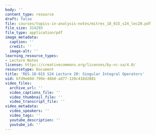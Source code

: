 ```yaml
---
body: ''
content_type: resource
draft: false
file: courses/topics-in-analysis-notes/mitres_18_015_s24_lec20.pdf
file_size: 314293
file_type: application/pdf
image_metadata:
  caption: ''
  credit: ''
  image-alt: ''
learning_resource_types:
- Lecture Notes
license: https://creativecommons.org/licenses/by-nc-sa/4.0/
resourcetype: Document
title: 'RES.18-015 S24 Lecture 20: Singular Integral Operators'
uid: bfd9e60d-799e-46b8-ad77-120c418d2881
video_files:
  archive_url: ''
  video_captions_file: ''
  video_thumbnail_file: ''
  video_transcript_file: ''
video_metadata:
  video_speakers: ''
  video_tags: ''
  youtube_description: ''
  youtube_id: ''
---
```

